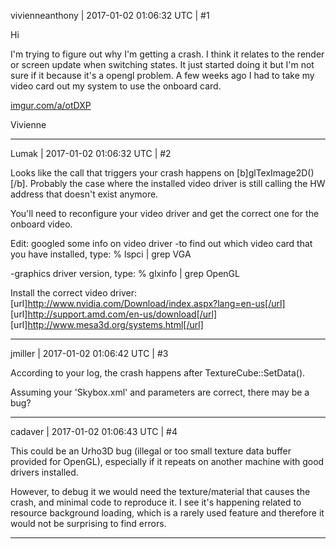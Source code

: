 vivienneanthony | 2017-01-02 01:06:32 UTC | #1

Hi

I'm trying to figure out why I'm getting a crash. I think it relates to the render or screen update when switching states. It just started doing it  but I'm not sure if it because it's a opengl problem. A few weeks ago I had to take my video card out my system to use the onboard card.

[imgur.com/a/otDXP](http://imgur.com/a/otDXP)

Vivienne

-------------------------

Lumak | 2017-01-02 01:06:32 UTC | #2

Looks like the call that triggers your crash happens on [b]glTexImage2D()[/b].  Probably the case where the installed video driver is still calling the HW address that doesn't exist anymore. 

You'll need to reconfigure your video driver and get the correct one for the onboard video.

Edit: googled some info on video driver
-to find out which video card that you have installed, type:
 %  lspci | grep VGA

-graphics driver version, type:
  % glxinfo | grep OpenGL

Install the correct video driver:
[url]http://www.nvidia.com/Download/index.aspx?lang=en-us[/url]
[url]http://support.amd.com/en-us/download[/url]
[url]http://www.mesa3d.org/systems.html[/url]

-------------------------

jmiller | 2017-01-02 01:06:42 UTC | #3

According to your log, the crash happens after TextureCube::SetData().

Assuming your 'Skybox.xml' and parameters are correct, there may be a bug?

-------------------------

cadaver | 2017-01-02 01:06:43 UTC | #4

This could be an Urho3D bug (illegal or too small texture data buffer provided for OpenGL), especially if it repeats on another machine with good drivers installed.

However, to debug it we would need the texture/material that causes the crash, and minimal code to reproduce it. I see it's happening related to resource background loading, which is a rarely used feature and therefore it would not be surprising to find errors.

-------------------------

